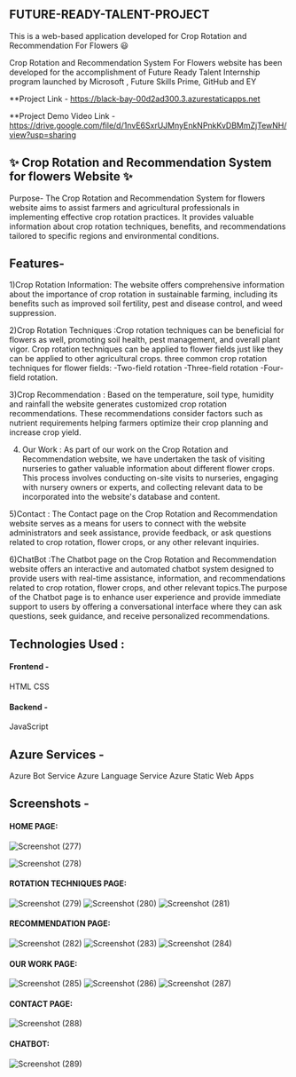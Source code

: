 ## FUTURE-READY-TALENT-PROJECT
This is a web-based application developed for Crop Rotation and Recommendation For Flowers :smiley:

Crop Rotation and Recommendation System For Flowers website has been developed for the accomplishment of Future Ready Talent Internship program launched by Microsoft , Future Skills Prime, GitHub and EY

**Project Link - https://black-bay-00d2ad300.3.azurestaticapps.net

**Project Demo Video Link - https://drive.google.com/file/d/1nvE6SxrUJMnyEnkNPnkKvDBMmZjTewNH/view?usp=sharing


## :sparkles: Crop Rotation and Recommendation System for flowers Website :sparkles:

Purpose-
The Crop Rotation and Recommendation System for flowers website aims to assist farmers and agricultural professionals in implementing effective crop rotation practices. It provides valuable information about crop rotation techniques, benefits, and recommendations tailored to specific regions and environmental conditions.

## Features-
1)Crop Rotation Information: The website offers comprehensive information about the importance of crop rotation in sustainable farming, including its benefits such as improved soil fertility, pest and disease control, and weed suppression.

2)Crop Rotation Techniques :Crop rotation techniques can be beneficial for flowers as well, promoting soil health, pest management, and overall plant vigor. Crop rotation techniques can be applied to flower fields just like they can be applied to other agricultural crops.
three common crop rotation techniques for flower fields:
 -Two-field rotation
 -Three-field rotation
 -Four-field rotation.

3)Crop Recommendation : Based on the temperature, soil type, humidity and rainfall the website generates customized crop rotation recommendations. These recommendations consider factors such as nutrient requirements helping farmers optimize their crop planning and increase crop yield.

4) Our Work : As part of our work on the Crop Rotation and Recommendation website, we have undertaken the task of visiting nurseries to gather valuable information about different flower crops. This process involves conducting on-site visits to nurseries, engaging with nursery owners or experts, and collecting relevant data to be incorporated into the website's database and content.

5)Contact : The Contact page on the Crop Rotation and Recommendation website serves as a means for users to connect with the website administrators and seek assistance, provide feedback, or ask questions related to crop rotation, flower crops, or any other relevant inquiries.

6)ChatBot :The Chatbot page on the Crop Rotation and Recommendation website offers an interactive and automated chatbot system designed to provide users with real-time assistance, information, and recommendations related to crop rotation, flower crops, and other relevant topics.The purpose of the Chatbot page is to enhance user experience and provide immediate support to users by offering a conversational interface where they can ask questions, seek guidance, and receive personalized recommendations.

## Technologies Used : 
#### Frontend -
HTML
CSS

#### Backend -
JavaScript

## Azure Services -
Azure Bot Service
Azure Language Service
Azure Static Web Apps

## Screenshots -
#### HOME PAGE:
![Screenshot (277)](https://github.com/20a31a05e5/Future-Ready-Talent-project/assets/109792835/82085cd8-31bd-44b2-86bb-1557230f6912)

![Screenshot (278)](https://github.com/20a31a05e5/Future-Ready-Talent-project/assets/109792835/63f21905-357e-4288-a9c9-e5c91ff38cc0)

#### ROTATION TECHNIQUES PAGE:
![Screenshot (279)](https://github.com/20a31a05e5/Future-Ready-Talent-project/assets/109792835/b5323cf2-a9e0-4d1d-afa9-7f73a4d94c74)
![Screenshot (280)](https://github.com/20a31a05e5/Future-Ready-Talent-project/assets/109792835/32e7cd29-201f-4939-bff2-6614ebf3b61d)
![Screenshot (281)](https://github.com/20a31a05e5/Future-Ready-Talent-project/assets/109792835/d7855594-a844-4302-8805-e60b8555fb9e)

#### RECOMMENDATION PAGE:
![Screenshot (282)](https://github.com/20a31a05e5/Future-Ready-Talent-project/assets/109792835/e614d90a-2ad2-4f86-bc21-f335b33fc733)
![Screenshot (283)](https://github.com/20a31a05e5/Future-Ready-Talent-project/assets/109792835/ecc1964b-e4bd-46ad-b0c2-ec2f5511e5be)
![Screenshot (284)](https://github.com/20a31a05e5/Future-Ready-Talent-project/assets/109792835/e64a63e1-90fa-4a23-8eaa-baef3c49db5b)

#### OUR WORK PAGE:
![Screenshot (285)](https://github.com/20a31a05e5/Future-Ready-Talent-project/assets/109792835/afb7756d-ddfd-45c5-ad7f-9a930d6dd318)
![Screenshot (286)](https://github.com/20a31a05e5/Future-Ready-Talent-project/assets/109792835/fed1e32a-6964-4a2e-8690-4557388ef578)
![Screenshot (287)](https://github.com/20a31a05e5/Future-Ready-Talent-project/assets/109792835/b7a52f63-2379-495a-8910-cd2dbef5b1d3)

#### CONTACT PAGE:
![Screenshot (288)](https://github.com/20a31a05e5/Future-Ready-Talent-project/assets/109792835/07470d93-32c4-4492-953f-8e7073d26d4c)

#### CHATBOT:
![Screenshot (289)](https://github.com/20a31a05e5/Future-Ready-Talent-project/assets/109792835/266b95f4-1cf3-4173-b620-53f746eee79d)






